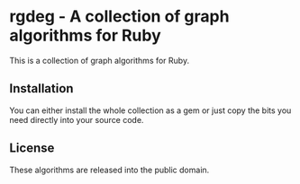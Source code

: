 rgdeg - A collection of graph algorithms for Ruby
====

This is a collection of graph algorithms for Ruby.


Installation
--

You can either install the whole collection as a gem or just copy the bits you
need directly into your source code.


License
--

These algorithms are released into the public domain.